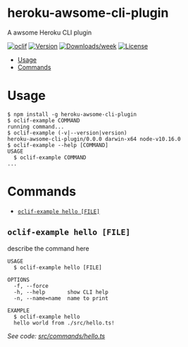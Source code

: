 heroku-awsome-cli-plugin
========================

A awsome Heroku CLI plugin

[![oclif](https://img.shields.io/badge/cli-oclif-brightgreen.svg)](https://oclif.io)
[![Version](https://img.shields.io/npm/v/heroku-awsome-cli-plugin.svg)](https://npmjs.org/package/heroku-awsome-cli-plugin)
[![Downloads/week](https://img.shields.io/npm/dw/heroku-awsome-cli-plugin.svg)](https://npmjs.org/package/heroku-awsome-cli-plugin)
[![License](https://img.shields.io/npm/l/heroku-awsome-cli-plugin.svg)](https://github.com/kwlockwo/heroku-awsome-cli-plugin/blob/master/package.json)

<!-- toc -->
* [Usage](#usage)
* [Commands](#commands)
<!-- tocstop -->
# Usage
<!-- usage -->
```sh-session
$ npm install -g heroku-awsome-cli-plugin
$ oclif-example COMMAND
running command...
$ oclif-example (-v|--version|version)
heroku-awsome-cli-plugin/0.0.0 darwin-x64 node-v10.16.0
$ oclif-example --help [COMMAND]
USAGE
  $ oclif-example COMMAND
...
```
<!-- usagestop -->
# Commands
<!-- commands -->
* [`oclif-example hello [FILE]`](#oclif-example-hello-file)

## `oclif-example hello [FILE]`

describe the command here

```
USAGE
  $ oclif-example hello [FILE]

OPTIONS
  -f, --force
  -h, --help       show CLI help
  -n, --name=name  name to print

EXAMPLE
  $ oclif-example hello
  hello world from ./src/hello.ts!
```

_See code: [src/commands/hello.ts](https://github.com/kwlockwo/heroku-awsome-cli-plugin/blob/v0.0.0/src/commands/hello.ts)_
<!-- commandsstop -->

